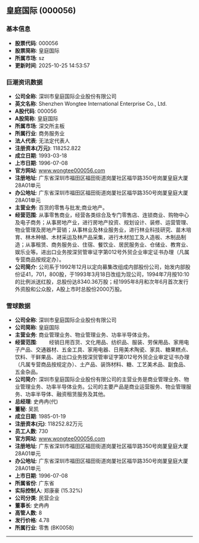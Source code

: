 ## 皇庭国际 (000056)

### 基本信息

- **股票代码**: 000056
- **股票简称**: 皇庭国际
- **所属市场**: sz
- **更新时间**: 2025-10-25 14:53:57

### 巨潮资讯数据

- **公司全称**: 深圳市皇庭国际企业股份有限公司
- **英文名称**: Shenzhen Wongtee International Enterprise Co., Ltd.
- **A股代码**: 000056
- **A股简称**: 皇庭国际
- **所属市场**: 深交所主板
- **所属行业**: 商务服务业
- **法人代表**: 无法定代表人
- **注册资本(万元)**: 118252.822
- **成立日期**: 1993-03-18
- **上市日期**: 1996-07-08
- **官方网站**: www.wongtee000056.com
- **注册地址**: 广东省深圳市福田区福田街道岗厦社区福华路350号岗厦皇庭大厦28A01单元
- **办公地址**: 广东省深圳市福田区福田街道岗厦社区福华路350号岗厦皇庭大厦28A01单元
- **主营业务**: 百货的零售与批发;商业地产。
- **经营范围**: 从事零售商业，经营各类综合及专门零售店、连锁商业、购物中心及电子商务；从事房地产业，进行房地产投资、规划设计、装修、运营管理、物业管理及房地产营销；从事林业及林业服务业，进行林业科技研究、苗木培育、林木种植、木材采运及林产品采集，进行木材加工及人造板、木制品制造；从事租赁、商务服务业、住宿、餐饮业、居民服务业、仓储业、教育业、娱乐业等。进出口业务按深贸管审证字第012号外贸企业审定证书办理（凡属专营商品按规定办）。
- **公司简介**: 公司系于1992年12月以定向募集改组成内部股份公司，始发内部股份证41，701，800股，于1993年3月18日改组为现公司，1994年7月按10:10的比例派送红股，总股份达8340.36万股；经1995年8月和次年6月首次发行外资股和公众股，A股上市时总股份2000万股。

### 雪球数据

- **公司全称**: 深圳市皇庭国际企业股份有限公司
- **公司简称**: 皇庭国际
- **主营业务**: 商业管理业务、物业管理业务、功率半导体业务。
- **经营范围**: 　　经销日用百货、文化用品、纺织品、服装、劳保用品、家用电子产品、交通器材、五金工具、家用电器、日用美术陶瓷、家具、糖果糕点、饮料、干鲜果品、进出口业务按深贸管审证字第012号外贸企业审定证书办理（凡属专营商品按规定办）、土产品、装饰材料、糖、工艺美术品、副食品、五金杂品。
- **公司简介**: 深圳市皇庭国际企业股份有限公司的主营业务是商业管理业务、物业管理业务、功率半导体业务。公司的主要产品是商业运营服务、物业管理服务、功率半导体、融资租赁服务及其他。
- **总经理**: 史冉冉(代)
- **董秘**: 吴凯
- **成立日期**: 1985-01-19
- **注册资本(元)**: 118252.82万元
- **员工人数**: 730
- **官方网站**: www.wongtee000056.com
- **注册地址**: 广东省深圳市福田区福田街道岗厦社区福华路350号岗厦皇庭大厦28A01单元
- **办公地址**: 广东省深圳市福田区福田街道岗厦社区福华路350号岗厦皇庭大厦28A01单元
- **上市日期**: 1996-07-08
- **所属省份**: 广东省
- **实际控制人**: 郑康豪 (15.32%)
- **公司分类**: 民营企业
- **董事长**: 史冉冉
- **高管人数**: 8
- **发行价格**: 4.78
- **所属行业**: 零售 (BK0058)

---
